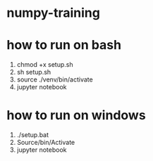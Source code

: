 # numpy-training

# how to run on bash
1. chmod +x setup.sh
2. sh setup.sh
3. source ./venv/bin/activate
4. jupyter notebook

# how to run on windows
1. ./setup.bat
2. Source/bin/Activate
3. jupyter notebook

